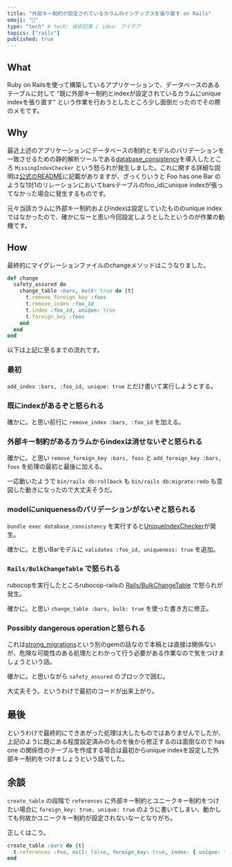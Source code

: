 ```yaml
---
title: "外部キー制約が設定されているカラムのインデックスを張り直す on Rails"
emoji: "📝"
type: "tech" # tech: 技術記事 / idea: アイデア
topics: ["rails"]
published: true
---
```


## What

Ruby on Railsを使って構築しているアプリケーションで、データベースのあるテーブルに対して "既に外部キー制約とindexが設定されているカラムにunique indexを張り直す" という作業を行おうとしたところ少し面倒だったのでその際のメモです。

## Why

最近上述のアプリケーションにデータベースの制約とモデルのバリデーションを一致させるための静的解析ツールである[database_consistency](https://github.com/djezzzl/database_consistency)を導入したところ `MissingIndexChecker` という怒られが発生しました。これに関する詳細な説明は[公式のREADME](<https://github.com/djezzzl/database_consistency#missingindexchecker>)に記載がありますが、ざっくりいうと Foo has one Bar のような1対1のリレーションにおいてbarsテーブルのfoo_idにunique indexが張ってなかった場合に発生するものです。

元々当該カラムに外部キー制約およびindexは設定していたもののunique indexではなかったので、確かになーと思い今回設定しようとしたというのが作業の動機です。

## How

最終的にマイグレーションファイルのchangeメソッドはこうなりました。

```rb
def change
  safety_assured do
    change_table :bars, bulk: true do |t|
      t.remove_foreign_key :foos
      t.remove_index :foo_id
      t.index :foo_id, unique: true
      t.foreign_key :foos
    end
  end
end
```

以下は上記に至るまでの流れです。

### 最初

`add_index :bars, :foo_id, unique: true` とだけ書いて実行しようとする。

### 既にindexがあるぞと怒られる

確かに。と思い前行に `remove_index :bars, :foo_id` を加える。

### 外部キー制約があるカラムからindexは消せないぞと怒られる

確かに。と思い `remove_foreign_key :bars, foos` と `add_foreign_key :bars, foos` を処理の最初と最後に加える。

一応動いたようで `bin/rails db:rollback` も `bin/rails db:migrate:redo` も意図した動きになったので大丈夫そうだ。

### modelにuniquenessのバリデーションがないぞと怒られる

`bundle exec database_consistency` を実行すると[UniqueIndexChecker](https://github.com/djezzzl/database_consistency#uniqueindexchecker)が発生。

確かに。と思いBarモデルに `validates :foo_id, uniqueness: true` を追加。

### `Rails/BulkChangeTable` で怒られる

rubocopを実行したところrubocop-railsの [Rails/BulkChangeTable](https://docs.rubocop.org/rubocop-rails/cops_rails.html#railsbulkchangetable) で怒られが発生。

確かに。と思い `change_table :bars, bulk: true` を使った書き方に修正。

### Possibly dangerous operationと怒られる

これは[strong_migrations](https://github.com/ankane/strong_migrations)という別のgemの話なので本稿とは直接は関係ないが、危険な可能性のある処理だとわかって行う必要がある作業なので気をつけましょうという話。

確かに。と思いながら `safety_assured` のブロックで囲む。

大丈夫そう。というわけで最初のコードが出来上がり。

## 最後

というわけで最終的にできあがった処理は大したものではありませんでしたが、上記のように既にある程度設定済みのものを後から修正するのは面倒なので has one の関係性のテーブルを作成する場合は最初からunique indexを設定した外部キー制約をつけましょうという話でした。

## 余談

`create_table` の段階で `references` に外部キー制約とユニークキー制約をつけたい場合に `foreign_key: true, unique: true` のように書いてしまい、動かしても何故かユニークキー制約が設定されないなーとなりがち。

正しくはこう。

```rb
create_table :bars do |t|
  t.references :foo, null: false, foreign_key: true, index: { unique: true }
end
```

